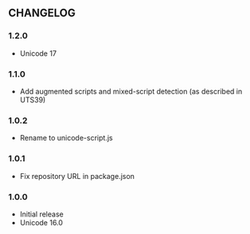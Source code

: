 ## CHANGELOG

### 1.2.0

- Unicode 17

### 1.1.0

- Add augmented scripts and mixed-script detection (as described in UTS39)

### 1.0.2

- Rename to unicode-script.js

### 1.0.1

- Fix repository URL in package.json

### 1.0.0

- Initial release
- Unicode 16.0
